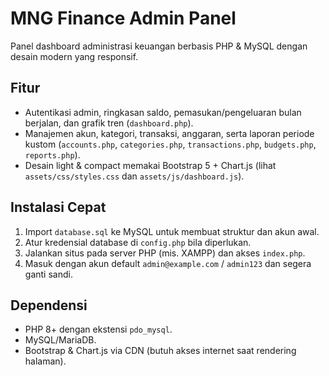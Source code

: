 # MNG Finance Admin Panel

Panel dashboard administrasi keuangan berbasis PHP & MySQL dengan desain modern yang responsif.

## Fitur

- Autentikasi admin, ringkasan saldo, pemasukan/pengeluaran bulan berjalan, dan grafik tren (`dashboard.php`).
- Manajemen akun, kategori, transaksi, anggaran, serta laporan periode kustom (`accounts.php`, `categories.php`, `transactions.php`, `budgets.php`, `reports.php`).
- Desain light & compact memakai Bootstrap 5 + Chart.js (lihat `assets/css/styles.css` dan `assets/js/dashboard.js`).

## Instalasi Cepat

1. Import `database.sql` ke MySQL untuk membuat struktur dan akun awal.
2. Atur kredensial database di `config.php` bila diperlukan.
3. Jalankan situs pada server PHP (mis. XAMPP) dan akses `index.php`.
4. Masuk dengan akun default `admin@example.com` / `admin123` dan segera ganti sandi.

## Dependensi

- PHP 8+ dengan ekstensi `pdo_mysql`.
- MySQL/MariaDB.
- Bootstrap & Chart.js via CDN (butuh akses internet saat rendering halaman).
